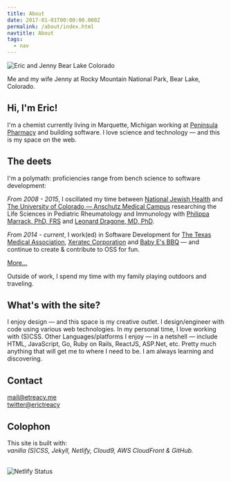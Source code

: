```yaml
---
title: About
date: 2017-01-01T00:00:00.000Z
permalink: /about/index.html
navtitle: About
tags:
  - nav
---
```


![Eric and Jenny Bear Lake Colorado](//i.etreacy.me/about/BearLake.jpg)
<figcaption>Me and my wife Jenny at Rocky Mountain National Park, Bear Lake, Colorado.</figcaption>

## Hi, I'm Eric!

I'm a chemist currently living in Marquette, Michigan working at [Peninsula Pharmacy](https://penpharm.com/) 
and building software. I love science and technology &mdash; and this is my space on the web.

## The deets

I'm a polymath: proficiencies range from bench science to software development: 

*From 2008 - 2015*, I oscillated my time between [National Jewish Health](https://www.nationaljewish.org/home) and [The University of Colorado &mdash; Anschutz Medical Campus](http://www.ucdenver.edu/anschutz/Pages/landing.aspx)
researching the Life Sciences in Pediatric Rheumatology and Immunology with [Philippa Marrack, PhD, FRS](https://www.nationaljewish.org/doctors-departments/providers/researchers/philippa-marrack) and 
[Leonard Dragone, MD, PhD](https://www.linkedin.com/in/leonard-dragone-94125474/). 

*From 2014 - current*, I work(ed) in Software Development for [The Texas Medical Association](https://www.texmed.org/), [Xeratec Corporation](https://xeratec.com/) and [Baby E's BBQ](https://babyesbbq.com) &mdash; and continue to 
create &amp; contribute to OSS for fun. 

[More...](https://linkedin.com/in/erictreacy)

Outside of work, I spend my time with my family playing outdoors and traveling. 

## What's with the site?

I enjoy design &mdash; and this space is my creative outlet. I design/engineer with code using various web technologies. In my personal time, 
I love working with (S)CSS. Other Languages/platforms I enjoy &mdash; in a netshell &mdash; include HTML, JavaScript, Go, Ruby on Rails, ReactJS, ASP.Net, etc. Pretty much anything that will get me to where I need to be. I am always learning and 
discovering.

## Contact

[mail@etreacy.me](mailto:mail@etreacy.me)  
[twitter@erictreacy](//twitter.com/erictreacy)  

## Colophon 

<!--
Typeset in [Founders Grotesk](https://klim.co.nz/retail-fonts/founders-grotesk/) &amp; [Founders Grotesk Text](https://klim.co.nz/retail-fonts/founders-grotesk-text/).  
-->
This site is built with:  
<i>vanilla (S)CSS, Jekyll, Netlify, Cloud9, AWS CloudFront &amp; GitHub.</i>

<br>
<img src="https://api.netlify.com/api/v1/badges/e118c926-0caa-4618-a30b-899365e88718/deploy-status" alt="Netlify Status" />

